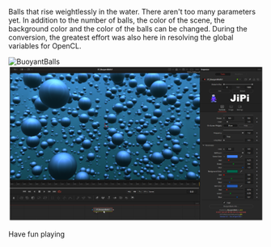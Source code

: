 Balls that rise weightlessly in the water. There aren't too many parameters yet. In addition to the number of balls, the color of the scene, the background color and the color of the balls can be changed.
During the conversion, the greatest effort was also here in resolving the global variables for OpenCL.

![BuoyantBalls](https://user-images.githubusercontent.com/78935215/113590215-ab376e80-9632-11eb-9cf2-c632d25069df.gif)
[![BuoyantBalls](BuoyantBalls_screenshot.png)](BuoyantBalls.fuse)

Have fun playing